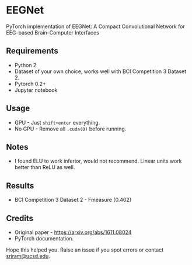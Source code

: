 # EEGNet
PyTorch implementation of EEGNet: A Compact Convolutional Network for EEG-based Brain-Computer Interfaces

## Requirements
* Python 2
* Dataset of your own choice, works well with BCI Competition 3 Dataset 2.
* Pytorch 0.2+
* Jupyter notebook

## Usage
* GPU - 
Just ```shift+enter``` everything.
* No GPU -
Remove all ```.cuda(0)``` before running. 

## Notes
* I found ELU to work inferior, would not recommend. Linear units work better than ReLU as well.

## Results
* BCI Competition 3 Dataset 2 - Fmeasure (0.402)

## Credits
* Original paper - https://arxiv.org/abs/1611.08024
* PyTorch documentation.

Hope this helped you. Raise an issue if you spot errors or contact sriram@ucsd.edu.
